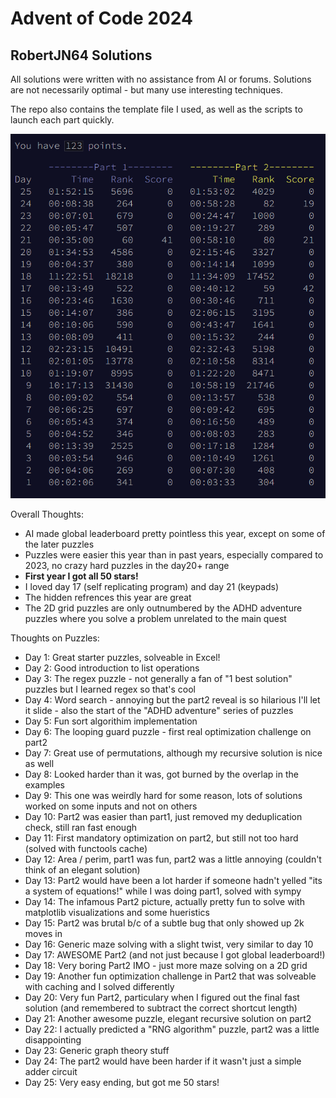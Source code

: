 # Advent of Code 2024
## RobertJN64 Solutions

All solutions were written with no assistance from AI or forums.
Solutions are not necessarily optimal - but many use interesting
techniques.

The repo also contains the template file I used, as well as the scripts
to launch each part quickly.

![leaderboard](leaderboard_2024.png)

Overall Thoughts:
 - AI made global leaderboard pretty pointless this year, except on some of the later puzzles
 - Puzzles were easier this year than in past years, especially compared to 2023, no crazy hard puzzles in the day20+ range
 - **First year I got all 50 stars!**
 - I loved day 17 (self replicating program) and day 21 (keypads)
 - The hidden refrences this year are great
 - The 2D grid puzzles are only outnumbered by the ADHD adventure puzzles where you solve a problem unrelated to the main quest

Thoughts on Puzzles:
 - Day 1: Great starter puzzles, solveable in Excel!
 - Day 2: Good introduction to list operations
 - Day 3: The regex puzzle - not generally a fan of "1 best solution" puzzles but I learned regex so that's cool
 - Day 4: Word search - annoying but the part2 reveal is so hilarious I'll let it slide - also the start of the "ADHD adventure" series of puzzles
 - Day 5: Fun sort algorithim implementation
 - Day 6: The looping guard puzzle - first real optimization challenge on part2
 - Day 7: Great use of permutations, although my recursive solution is nice as well
 - Day 8: Looked harder than it was, got burned by the overlap in the examples
 - Day 9: This one was weirdly hard for some reason, lots of solutions worked on some inputs and not on others
 - Day 10: Part2 was easier than part1, just removed my deduplication check, still ran fast enough
 - Day 11: First mandatory optimization on part2, but still not too hard (solved with functools cache)
 - Day 12: Area / perim, part1 was fun, part2 was a little annoying (couldn't think of an elegant solution)
 - Day 13: Part2 would have been a lot harder if someone hadn't yelled "its a system of equations!" while I was doing part1, solved with sympy
 - Day 14: The infamous Part2 picture, actually pretty fun to solve with matplotlib visualizations and some hueristics
 - Day 15: Part2 was brutal b/c of a subtle bug that only showed up 2k moves in
 - Day 16: Generic maze solving with a slight twist, very similar to day 10
 - Day 17: AWESOME Part2 (and not just because I got global leaderboard!)
 - Day 18: Very boring Part2 IMO - just more maze solving on a 2D grid
 - Day 19: Another fun optimization challenge in Part2 that was solveable with caching and I solved differently
 - Day 20: Very fun Part2, particulary when I figured out the final fast solution (and remembered to subtract the correct shortcut length)
 - Day 21: Another awesome puzzle, elegant recursive solution on part2
 - Day 22: I actually predicted a "RNG algorithm" puzzle, part2 was a little disappointing
 - Day 23: Generic graph theory stuff
 - Day 24: The part2 would have been harder if it wasn't just a simple adder circuit
 - Day 25: Very easy ending, but got me 50 stars!